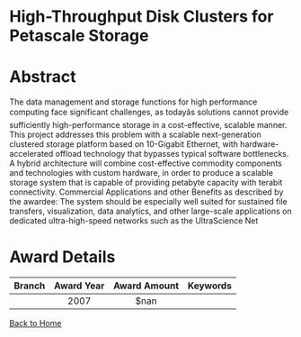 
High-Throughput Disk Clusters for Petascale Storage
===================================================

# Abstract


The data management and storage functions for high performance computing face significant challenges, as todayâs solutions cannot provide sufficiently high-performance storage in a cost-effective, scalable manner.  This project addresses this problem with a scalable next-generation clustered storage platform based on 10-Gigabit Ethernet, with hardware-accelerated offload technology that bypasses typical software bottlenecks.  A hybrid architecture will combine cost-effective commodity components and technologies with custom hardware, in order to produce a scalable storage system that is capable of providing petabyte capacity with terabit connectivity.  Commercial Applications and other Benefits as described by the awardee:   The system should be especially well suited for sustained file transfers, visualization, data analytics, and other large-scale applications on dedicated ultra-high-speed networks such as the UltraScience Net  

# Award Details

|Branch|Award Year|Award Amount|Keywords|
| :---: | :---: | :---: | :---: |
||2007|$nan||
  
  


[Back to Home](https://github.com/chrischow/dod_sbir_awards#925)